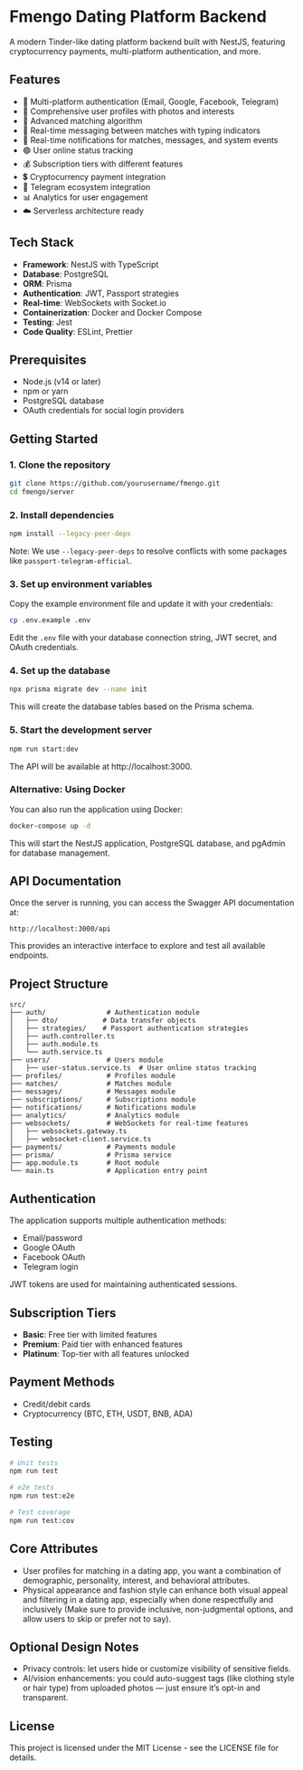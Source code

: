 # Fmengo Dating Platform Backend

A modern Tinder-like dating platform backend built with NestJS, featuring cryptocurrency payments, multi-platform authentication, and more.

## Features

- 🔐 Multi-platform authentication (Email, Google, Facebook, Telegram)
- 👤 Comprehensive user profiles with photos and interests
- 💞 Advanced matching algorithm
- 💬 Real-time messaging between matches with typing indicators
- 🔔 Real-time notifications for matches, messages, and system events
- 🟢 User online status tracking
- 💰 Subscription tiers with different features
- 💲 Cryptocurrency payment integration
- 📱 Telegram ecosystem integration
- 📊 Analytics for user engagement
- ☁️ Serverless architecture ready

## Tech Stack

- **Framework**: NestJS with TypeScript
- **Database**: PostgreSQL
- **ORM**: Prisma
- **Authentication**: JWT, Passport strategies
- **Real-time**: WebSockets with Socket.io
- **Containerization**: Docker and Docker Compose
- **Testing**: Jest
- **Code Quality**: ESLint, Prettier

## Prerequisites

- Node.js (v14 or later)
- npm or yarn
- PostgreSQL database
- OAuth credentials for social login providers

## Getting Started

### 1. Clone the repository

```bash
git clone https://github.com/yourusername/fmengo.git
cd fmengo/server
```

### 2. Install dependencies

```bash
npm install --legacy-peer-deps
```

Note: We use `--legacy-peer-deps` to resolve conflicts with some packages like `passport-telegram-official`.

### 3. Set up environment variables

Copy the example environment file and update it with your credentials:

```bash
cp .env.example .env
```

Edit the `.env` file with your database connection string, JWT secret, and OAuth credentials.

### 4. Set up the database

```bash
npx prisma migrate dev --name init
```

This will create the database tables based on the Prisma schema.

### 5. Start the development server

```bash
npm run start:dev
```

The API will be available at http://localhost:3000.

### Alternative: Using Docker

You can also run the application using Docker:

```bash
docker-compose up -d
```

This will start the NestJS application, PostgreSQL database, and pgAdmin for database management.

## API Documentation

Once the server is running, you can access the Swagger API documentation at:

```
http://localhost:3000/api
```

This provides an interactive interface to explore and test all available endpoints.

## Project Structure

```
src/
├── auth/               # Authentication module
│   ├── dto/           # Data transfer objects
│   ├── strategies/    # Passport authentication strategies
│   ├── auth.controller.ts
│   ├── auth.module.ts
│   └── auth.service.ts
├── users/              # Users module
│   ├── user-status.service.ts  # User online status tracking
├── profiles/           # Profiles module
├── matches/            # Matches module
├── messages/           # Messages module
├── subscriptions/      # Subscriptions module
├── notifications/      # Notifications module
├── analytics/          # Analytics module
├── websockets/         # WebSockets for real-time features
│   ├── websockets.gateway.ts
│   ├── websocket-client.service.ts
├── payments/           # Payments module
├── prisma/             # Prisma service
├── app.module.ts       # Root module
└── main.ts             # Application entry point
```

## Authentication

The application supports multiple authentication methods:

- Email/password
- Google OAuth
- Facebook OAuth
- Telegram login

JWT tokens are used for maintaining authenticated sessions.

## Subscription Tiers

- **Basic**: Free tier with limited features
- **Premium**: Paid tier with enhanced features
- **Platinum**: Top-tier with all features unlocked

## Payment Methods

- Credit/debit cards
- Cryptocurrency (BTC, ETH, USDT, BNB, ADA)

## Testing

```bash
# Unit tests
npm run test

# e2e tests
npm run test:e2e

# Test coverage
npm run test:cov
```

## Core Attributes

- User profiles for matching in a dating app, you want a combination of demographic, personality, interest, and behavioral attributes.
- Physical appearance and fashion style can enhance both visual appeal and filtering in a dating app, especially when done respectfully and inclusively (Make sure to provide inclusive, non-judgmental options, and allow users to skip or prefer not to say).

## Optional Design Notes

- Privacy controls: let users hide or customize visibility of sensitive fields.
- AI/vision enhancements: you could auto-suggest tags (like clothing style or hair type) from uploaded photos — just ensure it’s opt-in and transparent.

## License

This project is licensed under the MIT License - see the LICENSE file for details.
